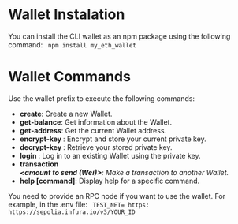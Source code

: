 # Wallet Instalation
You can install the CLI wallet as an npm package using the following command:
``` npm install my_eth_wallet```

# Wallet Commands

Use the wallet prefix to execute the following commands:

- **create**: Create a new Wallet.
- **get-balance**: Get information about the Wallet.
- **get-address**: Get the current Wallet address.
- **encrypt-key <key> <password>**: Encrypt and store your current private key.
- **decrypt-key <password>**: Retrieve your stored private key.
- **login <private key>**: Log in to an existing Wallet using the private key.
- **transaction <password> <address to send> <amount to send (Wei)>**: Make a transaction to another Wallet.
- **help [command]**: Display help for a specific command.

You need to provide an RPC node if you want to use the wallet. For example, in the .env file:
``` TEST_NET= https: https://sepolia.infura.io/v3/YOUR_ID```